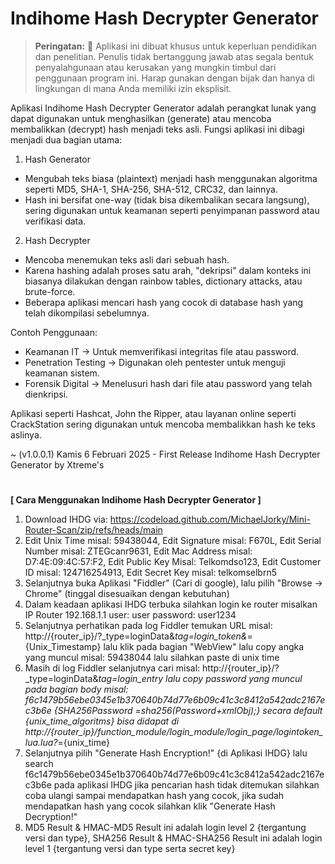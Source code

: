 # Indihome Hash Decrypter Generator

> **Peringatan:** :red_circle: Aplikasi ini dibuat khusus untuk keperluan pendidikan dan penelitian. Penulis tidak bertanggung jawab atas segala bentuk penyalahgunaan atau kerusakan yang mungkin timbul dari penggunaan program ini. Harap gunakan dengan bijak dan hanya di lingkungan di mana Anda memiliki izin eksplisit.

Aplikasi Indihome Hash Decrypter Generator adalah perangkat lunak yang dapat digunakan untuk menghasilkan (generate) atau mencoba membalikkan (decrypt) hash menjadi teks asli. Fungsi aplikasi ini dibagi menjadi dua bagian utama:

1. Hash Generator
- Mengubah teks biasa (plaintext) menjadi hash menggunakan algoritma seperti MD5, SHA-1, SHA-256, SHA-512, CRC32, dan lainnya.
- Hash ini bersifat one-way (tidak bisa dikembalikan secara langsung), sering digunakan untuk keamanan seperti penyimpanan password atau verifikasi data.

2. Hash Decrypter
- Mencoba menemukan teks asli dari sebuah hash.
- Karena hashing adalah proses satu arah, "dekripsi" dalam konteks ini biasanya dilakukan dengan rainbow tables, dictionary attacks, atau brute-force.
- Beberapa aplikasi mencari hash yang cocok di database hash yang telah dikompilasi sebelumnya.

Contoh Penggunaan:

- Keamanan IT → Untuk memverifikasi integritas file atau password.
- Penetration Testing → Digunakan oleh pentester untuk menguji keamanan sistem.
- Forensik Digital → Menelusuri hash dari file atau password yang telah dienkripsi.

Aplikasi seperti Hashcat, John the Ripper, atau layanan online seperti CrackStation sering digunakan untuk mencoba membalikkan hash ke teks aslinya.

~ (v1.0.0.1) Kamis 6 Februari 2025 - First Release Indihome Hash Decrypter Generator by Xtreme's

#
<b>[ Cara Menggunakan Indihome Hash Decrypter Generator ]</b>

1. Download IHDG via: https://codeload.github.com/MichaelJorky/Mini-Router-Scan/zip/refs/heads/main
2. Edit Unix Time misal: 59438044, Edit Signature misal: F670L, Edit Serial Number misal: ZTEGcanr9631, Edit Mac Address misal: D7:4E:09:4C:57:F2, Edit Public Key Misal: Telkomdso123, Edit Customer ID misal: 124716254913, Edit Secret Key misal: telkomselbrn5
3. Selanjutnya buka Aplikasi "Fiddler" (Cari di google), lalu pilih "Browse → Chrome" (tinggal disesuaikan dengan kebutuhan)
4. Dalam keadaan aplikasi IHDG terbuka silahkan login ke router misalkan IP Router 192.168.1.1 user: user password: user1234
5. Selanjutnya perhatikan pada log Fiddler temukan URL misal: http://{router_ip}/?_type=loginData&_tag=login_token&_={Unix_Timestamp} lalu klik pada bagian "WebView" lalu copy angka yang muncul misal: 59438044 lalu silahkan paste di unix time
6. Masih di log Fiddler selanjutnya cari misal: http://{router_ip}/?_type=loginData&_tag=login_entry lalu copy password yang muncul pada bagian body misal: f6c1479b56ebe0345e1b370640b74d77e6b09c41c3c8412a542adc2167ec3b6e {SHA256Password =sha256(Password+xmlObj);} secara default {unix_time_algoritms} bisa didapat di http://{router_ip}/function_module/login_module/login_page/logintoken_lua.lua?_={unix_time}
7. Selanjutnya pilih "Generate Hash Encryption!" {di Aplikasi IHDG} lalu search f6c1479b56ebe0345e1b370640b74d77e6b09c41c3c8412a542adc2167ec3b6e pada aplikasi IHDG jika pencarian hash tidak ditemukan silahkan coba ulangi sampai mendapatkan hash yang cocok, jika sudah mendapatkan hash yang cocok silahkan klik "Generate Hash Decryption!"
8. MD5 Result & HMAC-MD5 Result ini adalah login level 2 {tergantung versi dan type}, SHA256 Result & HMAC-SHA256 Result ini adalah login level 1 {tergantung versi dan type serta secret key}
